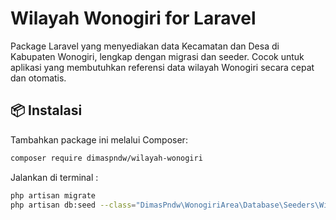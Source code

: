 # Wilayah Wonogiri for Laravel

Package Laravel yang menyediakan data Kecamatan dan Desa di Kabupaten Wonogiri, lengkap dengan migrasi dan seeder. Cocok untuk aplikasi yang membutuhkan referensi data wilayah Wonogiri secara cepat dan otomatis.

## 📦 Instalasi

Tambahkan package ini melalui Composer:

```bash
composer require dimaspndw/wilayah-wonogiri
``` 
Jalankan di terminal :

```bash
php artisan migrate
php artisan db:seed --class="DimasPndw\WonogiriArea\Database\Seeders\WilayahSeeder"
```
